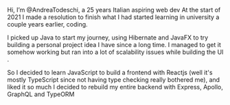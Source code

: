  Hi, I’m @AndreaTodeschi, a 25 years Italian aspiring web dev
At the start of 2021 I made a resolution to finish what I had started learning in university a couple years earlier, coding.

I picked up Java to start my journey, using Hibernate and JavaFX to try building a personal project idea I have since a long time. I managed to get it somehow working but ran into a lot of scalability issues while building the UI .

So I decided to learn JavaScript to build a frontend with Reactjs (well it's mostly TypeScript since not having type checking really bothered me), and liked it so much I decided to rebuild my entire  backend with Express, Apollo, GraphQL and TypeORM
